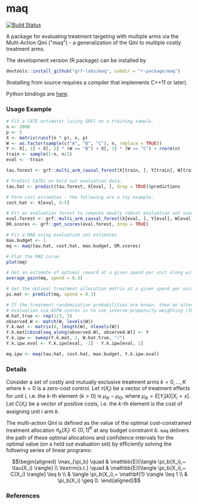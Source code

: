 # maq

[![Build Status](https://dev.azure.com/grf-labs/grf/_apis/build/status/grf-labs.maq?branchName=master)](https://dev.azure.com/grf-labs/grf/_build/latest?definitionId=5&branchName=master)

A package for evaluating treatment targeting with multiple arms via the Multi-Action Qini ("maq") - a generalization of the Qini to multiple costly treatment arms.

The development version (R package) can be installed by

```R
devtools::install_github("grf-labs/maq", subdir = "r-package/maq")
```
(Installing from source requires a compiler that implements C++11 or later).

Python bindings are [here](https://github.com/grf-labs/maq/tree/master/python-package).

### Usage Example

```R
# Fit a CATE estimator (using GRF) on a training sample.
n <- 2000
p <- 5
X <- matrix(runif(n * p), n, p)
W <- as.factor(sample(c("A", "B", "C"), n, replace = TRUE))
Y <- X[, 1] + X[, 2] * (W == "B") + X[, 3] * (W == "C") + rnorm(n)
train <- sample(1:n, n/2)
eval <- -train

tau.forest <- grf::multi_arm_causal_forest(X[train, ], Y[train], W[train])

# Predict CATEs on held out evaluation data.
tau.hat <- predict(tau.forest, X[eval, ], drop = TRUE)$predictions

# Form cost estimates - the following are a toy example.
cost.hat <- X[eval, 4:5]

# Fit an evaluation forest to compute doubly robust evaluation set scores.
eval.forest <- grf::multi_arm_causal_forest(X[eval, ], Y[eval], W[eval])
DR.scores <- grf::get_scores(eval.forest, drop = TRUE)

# Fit a MAQ using evaluation set estimates.
max.budget <- 1
mq <- maq(tau.hat, cost.hat, max.budget, DR.scores)

# Plot the MAQ curve.
plot(mq)

# Get an estimate of optimal reward at a given spend per unit along with standard errors.
average_gain(mq, spend = 0.3)

# Get the optimal treatment allocation matrix at a given spend per unit.
pi.mat <- predict(mq, spend = 0.3)

# If the treatment randomization probabilities are known, then an alternative to
# evaluation via AIPW scores is to use inverse-propensity weighting (IPW).
W.hat.true <- rep(1/3, 3)
observed.W <- match(W, levels(W))
Y.k.mat <- matrix(0, length(W), nlevels(W))
Y.k.mat[cbind(seq_along(observed.W), observed.W)] <- Y
Y.k.ipw <- sweep(Y.k.mat, 2, W.hat.true, "/")
Y.k.ipw.eval <- Y.k.ipw[eval, -1] - Y.k.ipw[eval, 1]

mq.ipw <- maq(tau.hat, cost.hat, max.budget, Y.k.ipw.eval)
```

### Details

Consider a set of costly and mutually exclusive treatment arms $k = 0, \ldots, K$ where $k=0$ is a zero-cost control. Let $\tau(X_i)$ be a vector of treatment effects for unit $i$, i.e. the $k$-th element ($k > 0$) is $\mu_{ik} - \mu_{i0}$, where $\mu_{ik} = E[Y_i(k) | X_i = x]$. Let $C(X_i)$ be a vector of positive costs, i.e. the $k$-th element is the cost of assigning unit $i$ arm $k$.

The multi-action Qini is defined as the value of the optimal cost-constrained treatment allocation $\pi_b(X_i) \in [0, 1]^K$ at any budget constraint $b$. `maq` delivers the path of these optimal allocations and confidence intervals for the optimal value (on a held out evaluation set) by efficiently solving the following series of linear programs:

```math
\begin{aligned}
\max_{\pi_b} \quad & \mathbb{E}[\langle \pi_b(X_i),~ \tau(X_i) \rangle] \\
\textrm{s.t.} \quad & \mathbb{E}[\langle \pi_b(X_i),~ C(X_i) \rangle] \leq b \\
& \langle \pi_b(X_i),~ \mathbf{1} \rangle \leq 1 \\
& \pi_b(X_i) \geq 0.
\end{aligned}
```

### References
